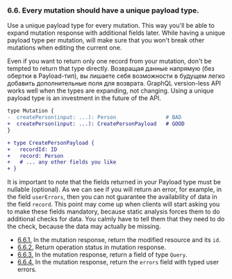 ### <a name="rule-6.6"></a> 6.6. Every mutation should have a unique payload type.

Use a unique payload type for every mutation. This way you'll be able to expand mutation response with additional fields later. While having a unique payload type per mutation, will make sure that you won't break other mutations when editing the current one.

Even if you want to return only one record from your mutation, don't be tempted to return that type directly. Возвращая данные напрямую (без обертки в Payload-тип), вы лишаете себя возможности в будущем легко добавить дополнительные поля для возврата. GraphQL version-less API works well when the types are expanding, not changing. Using a unique payload type is an investment in the future of the API.

```diff
type Mutation {
-  createPerson(input: ...): Person                # BAD
+  createPerson(input: ...): CreatePersonPayload   # GOOD
}

+ type CreatePersonPayload {
+   recordId: ID
+   record: Person
+   # ... any other fields you like
+ }
```

It is important to note that the fields returned in your Payload type must be nullable (optional). As we can see if you will return an error, for example, in the field `userErrors`, then you can not guarantee the availability of data in the field `record`. This point may come up when clients will start asking you to make these fields mandatory, because static analysis forces them to do additional checks for data. You calmly have to tell them that they need to do the check, because the data may actually be missing.

- [6.6.1.](./6.6.1-payload-record.md) In the mutation response, return the modified resource and its `id`.
- [6.6.2.](./6.6.2-payload-status.md) Return operation status in mutation response.
- [6.6.3.](./6.6.3-payload-query.md) In the mutation response, return a field of type `Query`.
- [6.6.4.](./6.6.4-payload-errors.md) In the mutation response, return the `errors` field with typed user errors.